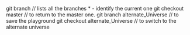 


git branch // lists all the branches * - identify the current one
git checkout master // to return to the master one.
git branch  alternate_Universe <hash > // to save the playground
git checkout alternate_Universe // to switch to the alternate universe

